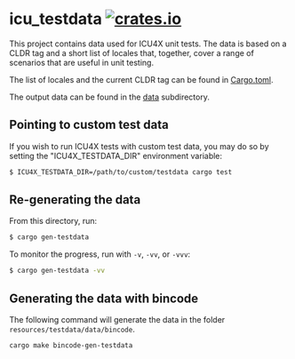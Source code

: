 # icu_testdata [![crates.io](http://meritbadge.herokuapp.com/icu_testdata)](https://crates.io/crates/icu_testdata)

This project contains data used for ICU4X unit tests. The data is based on a CLDR tag and a short list of locales that, together, cover a range of scenarios that are useful in unit testing.

The list of locales and the current CLDR tag can be found in [Cargo.toml](./Cargo.toml).

The output data can be found in the [data](./data/) subdirectory.

## Pointing to custom test data

If you wish to run ICU4X tests with custom test data, you may do so by setting the "ICU4X_TESTDATA_DIR" environment variable:

```bash
$ ICU4X_TESTDATA_DIR=/path/to/custom/testdata cargo test
```

## Re-generating the data

From this directory, run:

```bash
$ cargo gen-testdata
```

To monitor the progress, run with `-v`, `-vv`, or `-vvv`:

```bash
$ cargo gen-testdata -vv
```

## Generating the data with bincode

The following command will generate the data in the folder `resources/testdata/data/bincode`.

```bash
cargo make bincode-gen-testdata
```
